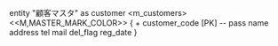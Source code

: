 entity "顧客マスタ" as customer <m_customers>
<<M,MASTER_MARK_COLOR>> {
    + customer_code [PK]
    --
    pass
    name
    address
    tel
    mail
    del_flag
    reg_date
}
